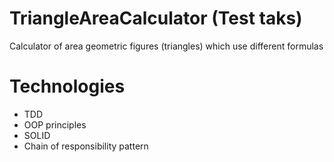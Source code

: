 # TriangleAreaCalculator (Test taks)
Calculator of area geometric figures (triangles) which use different formulas

# Technologies

- TDD
- OOP principles
- SOLID
- Chain of responsibility pattern
